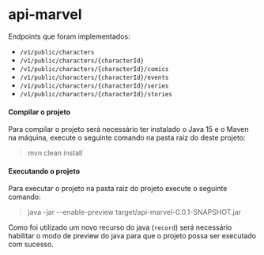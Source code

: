 # api-marvel

Endpoints que foram implementados:

* `/v1/public/characters`
* `/v1/public/characters/{characterId}`
* `/v1/public/characters/{characterId}/comics`
* `/v1/public/characters/{characterId}/events`
* `/v1/public/characters/{characterId}/series`
* `/v1/public/characters/{characterId}/stories`

#### Compilar o projeto

Para compilar o projeto será necessário ter instalado o Java 15 e o Maven na máquina, execute o seguinte comando na pasta raiz do deste projeto:

> mvn clean install

#### Executando o projeto

Para executar o projeto na pasta raiz do projeto execute o seguinte comando:

> java -jar --enable-preview target/api-marvel-0.0.1-SNAPSHOT.jar

Como foi utilizado um novo recurso do java (`record`) será necessário habilitar o modo de preview do java para que o projeto possa ser executado com sucesso.